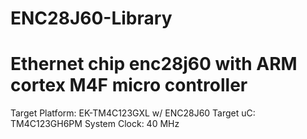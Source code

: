 # ENC28J60-Library


# Ethernet chip enc28j60 with ARM cortex M4F micro controller

 Target Platform: EK-TM4C123GXL w/ ENC28J60
 Target uC:       TM4C123GH6PM
 System Clock:    40 MHz


